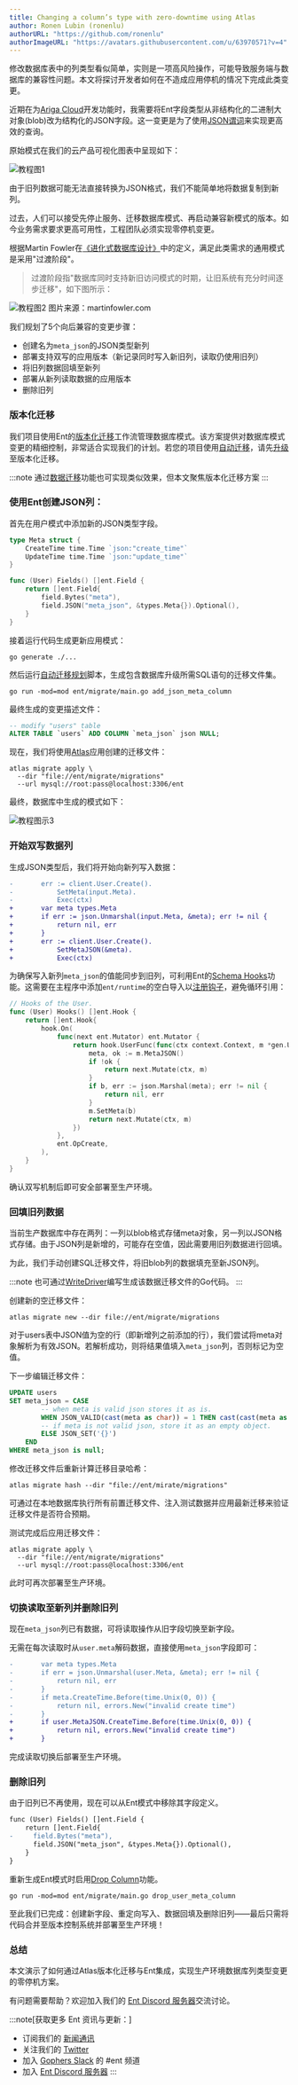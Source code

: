 ```yaml
---
title: Changing a column’s type with zero-downtime using Atlas
author: Ronen Lubin (ronenlu)
authorURL: "https://github.com/ronenlu"
authorImageURL: "https://avatars.githubusercontent.com/u/63970571?v=4"
---
```


修改数据库表中的列类型看似简单，实则是一项高风险操作，可能导致服务端与数据库的兼容性问题。本文将探讨开发者如何在不造成应用停机的情况下完成此类变更。

近期在为[Ariga Cloud](https://atlasgo.io/cloud/getting-started)开发功能时，我需要将Ent字段类型从非结构化的二进制大对象(blob)改为结构化的JSON字段。这一变更是为了使用[JSON谓词](https://entgo.io/docs/predicates/#json-predicates)来实现更高效的查询。

原始模式在我们的云产品可视化图表中呈现如下：

![教程图1](https://entgo.io/images/assets/migrate-column-type/users_table.png)

由于旧列数据可能无法直接转换为JSON格式，我们不能简单地将数据复制到新列。

过去，人们可以接受先停止服务、迁移数据库模式、再启动兼容新模式的版本。如今业务需求要求更高可用性，工程团队必须实现零停机变更。

根据Martin Fowler在[《进化式数据库设计》](https://www.martinfowler.com/articles/evodb.html)中的定义，满足此类需求的通用模式是采用"过渡阶段"。

> 过渡阶段指"数据库同时支持新旧访问模式的时期，让旧系统有充分时间逐步迁移"，如下图所示：

![教程图2](https://www.martinfowler.com/articles/evodb/stages_refactoring.jpg)
图片来源：martinfowler.com

我们规划了5个向后兼容的变更步骤：

* 创建名为`meta_json`的JSON类型新列
* 部署支持双写的应用版本（新记录同时写入新旧列，读取仍使用旧列）
* 将旧列数据回填至新列
* 部署从新列读取数据的应用版本
* 删除旧列

### 版本化迁移

我们项目使用Ent的[版本化迁移](https://entgo.io/docs/versioned-migrations)工作流管理数据库模式。该方案提供对数据库模式变更的精细控制，非常适合实现我们的计划。若您的项目使用[自动迁移](https://entgo.io/docs/migrate)，请先[升级](https://entgo.io/docs/versioned/intro)至版本化迁移。

:::note
通过[数据迁移](https://entgo.io/docs/data-migrations/#automatic-migrations)功能也可实现类似效果，但本文聚焦版本化迁移方案
:::

### 使用Ent创建JSON列：

首先在用户模式中添加新的JSON类型字段。

``` go title="types/types.go"
type Meta struct {
	CreateTime time.Time `json:"create_time"`
	UpdateTime time.Time `json:"update_time"`
}
```

``` go title="ent/schema/user.go"
func (User) Fields() []ent.Field {
    return []ent.Field{
        field.Bytes("meta"),
        field.JSON("meta_json", &types.Meta{}).Optional(),
    }
}
```

接着运行代码生成更新应用模式：

``` shell
go generate ./...
```

然后运行[自动迁移规划](https://entgo.io/docs/versioned/auto-plan)脚本，生成包含数据库升级所需SQL语句的迁移文件集。

``` shell
go run -mod=mod ent/migrate/main.go add_json_meta_column
```

最终生成的变更描述文件：

``` sql
-- modify "users" table
ALTER TABLE `users` ADD COLUMN `meta_json` json NULL;
```

现在，我们将使用[Atlas](https://atlasgo.io)应用创建的迁移文件：

``` shell
atlas migrate apply \
  --dir "file://ent/migrate/migrations"
  --url mysql://root:pass@localhost:3306/ent
```

最终，数据库中生成的模式如下：

![教程图示3](https://entgo.io/images/assets/migrate-column-type/users_table_add_column.png)

### 开始双写数据列

生成JSON类型后，我们将开始向新列写入数据：

``` diff
-		err := client.User.Create().
-			SetMeta(input.Meta).
-			Exec(ctx)
+		var meta types.Meta
+		if err := json.Unmarshal(input.Meta, &meta); err != nil {
+			return nil, err
+		}
+		err := client.User.Create().
+			SetMetaJSON(&meta).
+			Exec(ctx)
```

为确保写入新列`meta_json`的值能同步到旧列，可利用Ent的[Schema Hooks](https://entgo.io/docs/hooks/#schema-hooks)功能。这需要在主程序中添加`ent/runtime`的空白导入以[注册钩子](https://entgo.io/docs/hooks/#hooks-registration)，避免循环引用：

``` go
// Hooks of the User.
func (User) Hooks() []ent.Hook {
	return []ent.Hook{
		hook.On(
			func(next ent.Mutator) ent.Mutator {
				return hook.UserFunc(func(ctx context.Context, m *gen.UserMutation) (ent.Value, error) {
					meta, ok := m.MetaJSON()
					if !ok {
						return next.Mutate(ctx, m)
					}
					if b, err := json.Marshal(meta); err != nil {
						return nil, err
					}
					m.SetMeta(b)
					return next.Mutate(ctx, m)
				})
			},
			ent.OpCreate,
		),
	}
}
```

确认双写机制后即可安全部署至生产环境。

### 回填旧列数据

当前生产数据库中存在两列：一列以blob格式存储meta对象，另一列以JSON格式存储。由于JSON列是新增的，可能存在空值，因此需要用旧列数据进行回填。

为此，我们手动创建SQL迁移文件，将旧blob列的数据填充至新JSON列。

:::note
也可通过[WriteDriver](https://entgo.io/docs/data-migrations#versioned-migrations)编写生成该数据迁移文件的Go代码。
:::

创建新的空迁移文件：

``` shell
atlas migrate new --dir file://ent/migrate/migrations
```

对于users表中JSON值为空的行（即新增列之前添加的行），我们尝试将meta对象解析为有效JSON。若解析成功，则将结果值填入`meta_json`列，否则标记为空值。

下一步编辑迁移文件：

``` sql
UPDATE users
SET meta_json = CASE
        -- when meta is valid json stores it as is.
        WHEN JSON_VALID(cast(meta as char)) = 1 THEN cast(cast(meta as char) as json)
        -- if meta is not valid json, store it as an empty object.
        ELSE JSON_SET('{}')
    END
WHERE meta_json is null;
```

修改迁移文件后重新计算迁移目录哈希：

``` shell
atlas migrate hash --dir "file://ent/mirate/migrations"
```

可通过在本地数据库执行所有前置迁移文件、注入测试数据并应用最新迁移来验证迁移文件是否符合预期。

测试完成后应用迁移文件：

``` shell
atlas migrate apply \
  --dir "file://ent/migrate/migrations"
  --url mysql://root:pass@localhost:3306/ent 
```

此时可再次部署至生产环境。

### 切换读取至新列并删除旧列

现在`meta_json`列已有数据，可将读取操作从旧字段切换至新字段。

无需在每次读取时从`user.meta`解码数据，直接使用`meta_json`字段即可：

``` diff 	
-       var meta types.Meta
-       if err = json.Unmarshal(user.Meta, &meta); err != nil {
-	        return nil, err
-       }
-       if meta.CreateTime.Before(time.Unix(0, 0)) {
-	        return nil, errors.New("invalid create time")
-       }
+       if user.MetaJSON.CreateTime.Before(time.Unix(0, 0)) {
+	        return nil, errors.New("invalid create time")
+       }
```

完成读取切换后部署至生产环境。

### 删除旧列

由于旧列已不再使用，现在可以从Ent模式中移除其字段定义。

``` diff
func (User) Fields() []ent.Field {
    return []ent.Field{
-     field.Bytes("meta"),
      field.JSON("meta_json", &types.Meta{}).Optional(),
    }
}

```

重新生成Ent模式时启用[Drop Column](https://entgo.io/docs/migrate/#drop-resources)功能。

``` shell
go run -mod=mod ent/migrate/main.go drop_user_meta_column
```

至此我们已完成：创建新字段、重定向写入、数据回填及删除旧列——最后只需将代码合并至版本控制系统并部署至生产环境！

### 总结

本文演示了如何通过Atlas版本化迁移与Ent集成，实现生产环境数据库列类型变更的零停机方案。

有问题需要帮助？欢迎加入我们的 [Ent Discord 服务器](https://discord.gg/qZmPgTE6RX)交流讨论。

:::note[获取更多 Ent 资讯与更新：]

- 订阅我们的 [新闻通讯](https://entgo.substack.com/)
- 关注我们的 [Twitter](https://twitter.com/entgo_io)
- 加入 [Gophers Slack](https://entgo.io/docs/slack) 的 #ent 频道
- 加入 [Ent Discord 服务器](https://discord.gg/qZmPgTE6RX)
:::
